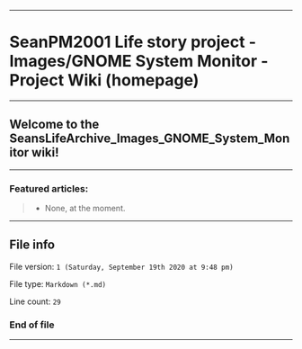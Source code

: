 
***

# SeanPM2001 Life story project - Images/GNOME System Monitor - Project Wiki (homepage)

***

## Welcome to the SeansLifeArchive_Images_GNOME_System_Monitor wiki!

***

### Featured articles:

> * None, at the moment.

***

## File info

File version: `1 (Saturday, September 19th 2020 at 9:48 pm)`

File type: `Markdown (*.md)`

Line count: `29`

### End of file

***
